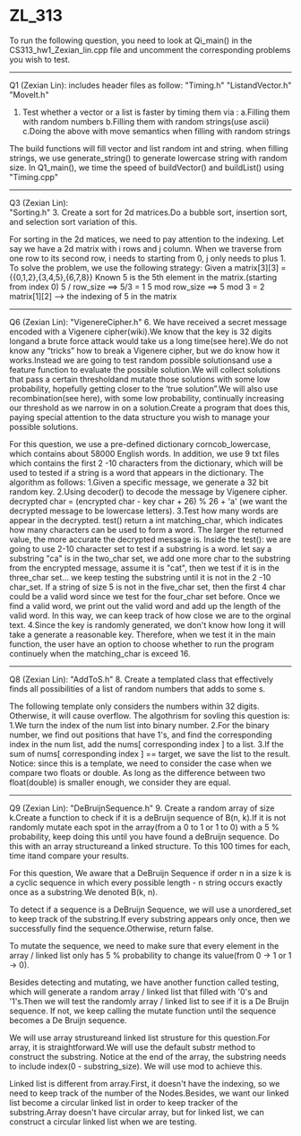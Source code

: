 # ZL_313
To run the following question, you need to look at Qi_main() in the CS313_hw1_Zexian_lin.cpp file and uncomment the corresponding problems
you wish to test.
**********************************************************************************************************************
Q1 (Zexian Lin): includes header files as follow: 
 "Timing.h"
 "ListandVector.h"
"MoveIt.h"
1. Test whether a vector or a list is faster by timing them via :
a.Filling them with random numbers
b.Filling them with random strings(use ascii)
c.Doing the above with move semantics when filling with random strings

The build functions will fill vector and list random int and string. 
when filling strings, we use generate_string() to generate lowercase string with random size.
In Q1_main(), we time the speed of buildVector() and buildList() using "Timing.cpp"

**********************************************************************************************************************

Q3 (Zexian Lin):  
"Sorting.h"
3. Create a sort for 2d matrices.Do a bubble sort, insertion sort, and selection sort
variation of this.

For sorting in the 2d matices, we need to pay attention to the indexing. 
Let say we have a 2d matrix with i rows and j column.
When we traverse from one row to its second row, i needs to starting from 0, j only needs to plus 1.
To solve the problem, we use the following strategy:
Given a matrix[3][3] = {{0,1,2},{3,4,5},{6,7,8}}
Known 5 is the 5th element in the matrix.(starting from index 0)
5 / row_size ==> 5/3 = 1 
5 mod row_size ==> 5 mod 3 = 2
 matrix[1][2] --> the indexing of 5 in the matrix
**********************************************************************************************************************

Q6 (Zexian Lin): 
"VigenereCipher.h"
6. We have received a secret message encoded with a Vigenere cipher(wiki).We know
that the key is 32 digits longand a brute force attack would take us a long time(see
here).We do not know any “tricks” how to break a Vigenere cipher, but we do know how
it works.Instead we are going to test random possible solutionsand use a feature
function to evaluate the possible solution.We will collect solutions that pass a certain
thresholdand mutate those solutions with some low probability, hopefully getting closer
to the ‘true solution”.We will also use recombination(see here), with some low
probability, continually increasing our threshold as we narrow in on a solution.Create a
program that does this, paying special attention to the data structure you wish to
manage your possible solutions.

For this question, we use a pre-defined dictionary corncob_lowercase, which contains about 58000 English words.
In addition, we use 9 txt files which contains the first 2 -10 characters from the dictionary, which will
be used to tested if a string is a word that appears in the dictionary.
The algorithm as follows:
1.Given a specific message, we generate a 32 bit random key.
2.Using decoder() to decode the message by Vigenere cipher.
 decrypted char = (encrypted char - key char + 26) % 26 + 'a' (we want the decrypted message to be lowercase letters).
3.Test how many words are appear in the decrypted. test() return a int matching_char, which indicates how 
 many characters can be used to form a word. The larger the returned value, the more accurate the 
 decrypted message is.
 Inside the test():
 we are going to use 2-10 character set to test if a substring is a word.
 let say a substring "ca" is in the two_char set, we add one more char to the substring from the encrypted
 message, assume it is "cat", then we test if it is in the three_char set...
 we keep testing the substring until it is not in the 2 -10 char_set.
 If a string of size 5 is not in the five_char set, then the first 4 char could be a valid word since we 
 test for the four_char set before.
 Once we find a valid word, we print out the valid word and add up the length of the valid word.
 In this way, we can keep track of how close we are to the orginal text.
4.Since the key is randomly generated, we don't know how long it will take a generate a reasonable key.
 Therefore, when we test it in the main function, the user have an option to choose whether to run the 
 program continuely when the matching_char is exceed 16.
**********************************************************************************************************************


Q8 (Zexian Lin):
"AddToS.h"
8. Create a templated class that effectively finds all possibilities of a list of random numbers
that adds to some s.

The following template only considers the numbers within 32 digits. Otherwise, it will cause overflow.
The algothrism for sovling this question is: 
1.We turn the index of the num list into binary number.
2.For the binary number, we find out positions that have 1's, 
 and find the corresponding index in the num list, add the nums[ corresponding index ] to a list.
3.If the sum of nums[ corresponding index ] == target, we save the list to the result.
Notice: since this is a template, we need to consider the case when we compare two floats or double.
As long as the difference between two float(double) is smaller enough, we consider they are equal.
**********************************************************************************************************************

Q9 (Zexian Lin):
"DeBruijnSequence.h"
9. Create a random array of size k.Create a function to check if it is a deBruijn
sequence of B(n, k).If it is not randomly mutate each spot in the array(from a 0 to 1 or 1 to 0)
with a 5 % probability, keep doing this until you have found a deBruijn sequence.
Do this with an array structureand a linked structure.
To this 100 times for each, time itand compare your results.

For this question, We aware that a DeBruijn Sequence if order n in a size k is a
cyclic sequence in which every possible length - n string occurs exactly once as
a substring.We denoted B(k, n).

To detect if a sequence is a DeBruijn Sequence, we will use a unordered_set to
keep track of the substring.If every substring appears only once, then we
successfully find the sequence.Otherwise, return false.

To mutate the sequence, we need to make sure that every element in the array /
linked list only has 5 % probability to change its value(from 0 -> 1 or 1 -> 0).

Besides detecting and mutating, we have another function called testing, which
will generate a random array / linked list that filled with '0's and '1's.Then
we will test the randomly array / linked list to see if it is a De Bruijn sequence.
If not, we keep calling the mutate function until the sequence becomes a De Bruijn
sequence.

We will use array strustureand linked list strusture for this question.For array,
it is straightforward.We will use the default substr method to construct the substring.
Notice at the end of the array, the substring needs to include index(0 - substring_size).
We will use mod to achieve this.

Linked list is different from array.First, it doesn't have the indexing, so we need 
to keep track of the number of the Nodes.Besides, we want our linked list become a
circular linked list in order to keep tracker of the substring.Array doesn't have 
circular array, but for linked list, we can construct a circular linked list when we
are testing.
